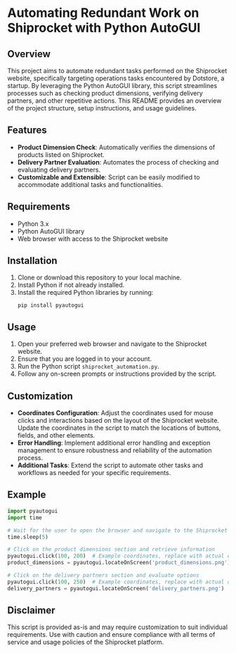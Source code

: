 # Automating Redundant Work on Shiprocket with Python AutoGUI

## Overview

This project aims to automate redundant tasks performed on the Shiprocket website, specifically targeting operations tasks encountered by Dotstore, a startup. By leveraging the Python AutoGUI library, this script streamlines processes such as checking product dimensions, verifying delivery partners, and other repetitive actions. This README provides an overview of the project structure, setup instructions, and usage guidelines.

## Features

- **Product Dimension Check**: Automatically verifies the dimensions of products listed on Shiprocket.
- **Delivery Partner Evaluation**: Automates the process of checking and evaluating delivery partners.
- **Customizable and Extensible**: Script can be easily modified to accommodate additional tasks and functionalities.

## Requirements

- Python 3.x
- Python AutoGUI library
- Web browser with access to the Shiprocket website

## Installation

1. Clone or download this repository to your local machine.
2. Install Python if not already installed.
3. Install the required Python libraries by running:
   ```
   pip install pyautogui
   ```

## Usage

1. Open your preferred web browser and navigate to the Shiprocket website.
2. Ensure that you are logged in to your account.
3. Run the Python script `shiprocket_automation.py`.
4. Follow any on-screen prompts or instructions provided by the script.

## Customization

- **Coordinates Configuration**: Adjust the coordinates used for mouse clicks and interactions based on the layout of the Shiprocket website. Update the coordinates in the script to match the locations of buttons, fields, and other elements.
- **Error Handling**: Implement additional error handling and exception management to ensure robustness and reliability of the automation process.
- **Additional Tasks**: Extend the script to automate other tasks and workflows as needed for your specific requirements.

## Example

```python
import pyautogui
import time

# Wait for the user to open the browser and navigate to the Shiprocket website
time.sleep(5)

# Click on the product dimensions section and retrieve information
pyautogui.click(100, 200)  # Example coordinates, replace with actual coordinates
product_dimensions = pyautogui.locateOnScreen('product_dimensions.png')  # Example image recognition, replace with actual method

# Click on the delivery partners section and evaluate options
pyautogui.click(100, 250)  # Example coordinates, replace with actual coordinates
delivery_partners = pyautogui.locateOnScreen('delivery_partners.png')  # Example image recognition, replace with actual method
```

## Disclaimer

This script is provided as-is and may require customization to suit individual requirements. Use with caution and ensure compliance with all terms of service and usage policies of the Shiprocket platform.
